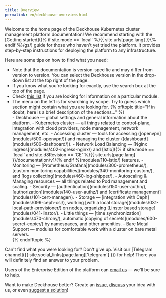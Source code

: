 ```yaml
---
title: Overview
permalink: en/deckhouse-overview.html
---
```


Welcome to the home page of the Deckhouse Kubernetes cluster management platform documentation! We recommend starting with the [Getting started]({% if site.mode == 'local' %}{{ site.urls[page.lang] }}{% endif %}/gs/) guide for those who haven't yet tried the platform. It provides step-by-step instructions for deploying the platform to any infrastructure.

Here are some tips on how to find what you need:
<ul>
<li>Note that the documentation is version-specific and may differ from version to version. You can select the Deckhouse version in the drop-down list at the top right of the page.</li>
<li>If you know what you're looking for exactly, use the search box at the top of the page.</li>
<li>Check <a href="revision-comparison.html">this list</a> if you are looking for information on a particular module.</li>
<li>The menu on the left is for searching by scope. Try to guess which section might contain what you are looking for.
  {% offtopic title="If in doubt, here is a brief description of the sections..." %}
  <div markdown="1">
  - Deckhouse — global settings and general information about the platform.
  - Kubernetes cluster — all things related to control-plane, integration with cloud providers, node management, network management, etc.
  - Accessing cluster — tools for accessing ([openvpn](modules/500-openvpn/)) and managing the cluster ([dashboard](modules/500-dashboard/)).
  - Network Load Balancing — [Nginx Ingress](modules/402-ingress-nginx/) and [Istio]({% if site.mode == 'local' and site.d8Revision == 'CE' %}{{ site.urls[page.lang] }}/documentation/v1/{% endif %}modules/110-istio/) features.
  - Monitoring — [Prometheus/Grafana](modules/300-prometheus/), [custom monitoring capabilities](modules/340-monitoring-custom/), and [logs collecting](modules/460-log-shipper/).
  - Autoscaling & Managing resources — all things related to Pod management and scaling.
  - Security — [authentication](modules/150-user-authn/), [authorization](modules/140-user-authz/) and [certificate management](modules/101-cert-manager/).
  - Storage — [integration with Ceph](modules/099-ceph-csi/), working [with a local storage](modules/031-local-path-provisioner/) on nodes, organizing [Linstor based storage](modules/041-linstor/).
  - Little things — [time synchronization](modules/470-chrony/), automatic [copying of secrets](modules/600-secret-copier/) by namespaces, and other amenities.
  - Bare Metal Support — modules for comfortable work with a cluster on bare metal servers.
  </div>
  {% endofftopic %}
</li>
</ul>
Can't find what you were looking for? Don't give up. Visit our [Telegram channel]({{ site.social_links[page.lang]['telegram'] }}) for help! There you will definitely find an answer to your problem.

Users of the Enterprise Edition of the platform can [email us](mailto:support@deckhouse.io) — we'll be sure to help.

Want to make Deckhouse better? Create an [issue](https://github.com/deckhouse/deckhouse/issues/), [discuss](https://github.com/deckhouse/deckhouse/discussions) your idea with us, or even [suggest a solution](https://github.com/deckhouse/deckhouse/blob/main/CONTRIBUTING.md)!
